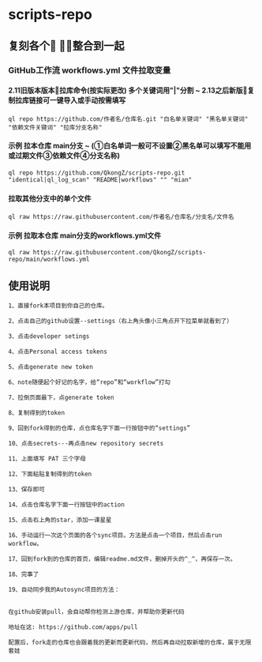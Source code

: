 # scripts-repo
## 复刻各个🐉 🦿📖整合到一起

### GitHub工作流 workflows.yml 文件拉取变量

#### 2.11旧版本版本🐉拉库命令(按实际更改) 多个关键词用"|"分割 ~ 2.13之后新版🐉复制拉库链接可一键导入或手动按需填写
    ql repo https://github.com/作者名/仓库名.git "白名单关键词" "黑名单关键词" "依赖文件关键词" "拉库分支名称"

#### 示例 拉本仓库 main分支 ~ (①白名单词一般可不设置②黑名单可以填写不能用或过期文件③依赖文件④分支名称)
    ql repo https://github.com/QkongZ/scripts-repo.git "identical|ql_log_scan" "README|workflows" "" "mian"
#### 拉取其他分支中的单个文件
    ql raw https://raw.githubusercontent.com/作者名/仓库名/分支名/文件名
#### 示例 拉取本仓库 main分支的workflows.yml文件
    ql raw https://raw.githubusercontent.com/QkongZ/scripts-repo/main/workflows.yml



## 使用说明
```
1、直接fork本项目到你自己的仓库。

2、点击自己的github设置--settings（右上角头像小三角点开下拉菜单就看到了）

3、点击developer setings

4、点击Personal access tokens

5、点击generate new token

6、note随便起个好记的名字，给“repo”和“workflow”打勾

7、拉倒页面最下，点generate token

8、复制得到的token

9、回到fork得到的仓库，点仓库名字下面一行按钮中的“settings”

10、点击secrets---再点击new repository secrets

11、上面填写 PAT 三个字母

12、下面粘贴复制得到的token

13、保存即可

14、点击仓库名字下面一行按钮中的action

15、点击右上角的star，添加一课星星

16、手动运行一次这个页面的各个sync项目。方法是点击一个项目，然后点击run workflow。

17、回到fork到的仓库的首页，编辑readme.md文件，删掉开头的^_^，再保存一次。

18、完事了

19、自动同步我的Autosync项目的方法：


在github安装pull，会自动帮你检测上游仓库，并帮助你更新代码

地址在这: https://github.com/apps/pull

配置后，fork走的仓库也会跟着我的更新而更新代码，然后再自动拉取新增的仓库，属于无限套娃

```
